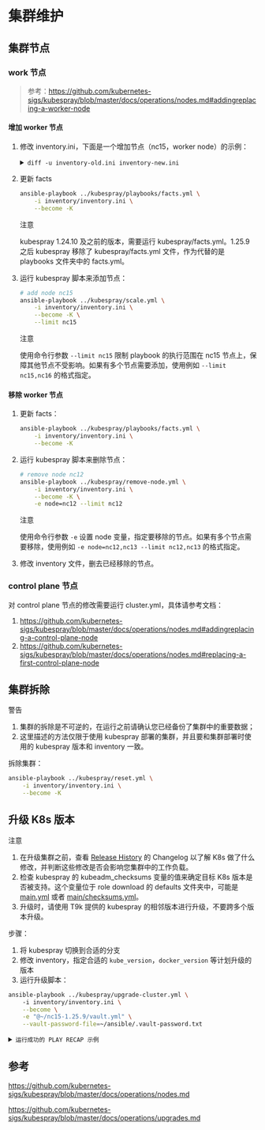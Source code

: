 # 集群维护

## 集群节点

### work 节点

> 参考：<https://github.com/kubernetes-sigs/kubespray/blob/master/docs/operations/nodes.md#addingreplacing-a-worker-node>

#### 增加 worker 节点

1. 修改 inventory.ini，下面是一个增加节点（nc15，worker node）的示例：
    
    <details><summary><code class="hljs">diff -u inventory-old.ini inventory-new.ini</code></summary>

    ```diff
    --- inventory-old.ini
    +++ inventory-new.ini
    @@ -1,6 +1,7 @@
    [all]
    nuc ansible_host=nuc
    nc11 ansible_host=nc11
    nc12 ansible_host=nc12
    nc13 ansible_host=nc13
    nc14 ansible_host=nc14
    +nc15 ansible_host=nc15

    @@ -18,6 +19,7 @@
    [kube_node]
    nuc
    nc11
    nc12
    nc13
    nc14
    +nc15
    ```

    </details>

2. 更新 facts

    ```bash
    ansible-playbook ../kubespray/playbooks/facts.yml \
        -i inventory/inventory.ini \
        --become -K
    ```

    <aside class="note">
    <div class="title">注意</div>

    kubespray 1.24.10 及之前的版本，需要运行 kubespray/facts.yml。1.25.9 之后 kubespray 移除了 kubespray/facts.yml 文件，作为代替的是 playbooks 文件夹中的 facts.yml。

    </aside>

3. 运行 kubespray 脚本来添加节点：

    ```bash
    # add node nc15
    ansible-playbook ../kubespray/scale.yml \
        -i inventory/inventory.ini \
        --become -K \
        --limit nc15
    ```

    <aside class="note">
    <div class="title">注意</div>

    使用命令行参数 `--limit nc15` 限制 playbook 的执行范围在 nc15 节点上，保障其他节点不受影响。如果有多个节点需要添加，使用例如 `--limit nc15,nc16` 的格式指定。

    </aside>

#### 移除 worker 节点

1. 更新 facts：

    ```bash
    ansible-playbook ../kubespray/playbooks/facts.yml \
        -i inventory/inventory.ini \
        --become -K
    ```

2. 运行 kubespray 脚本来删除节点：

    ```bash
    # remove node nc12
    ansible-playbook ../kubespray/remove-node.yml \
        -i inventory/inventory.ini \
        --become -K \
        -e node=nc12 --limit nc12 
    ```

    <aside class="note">
    <div class="title">注意</div>

    使用命令行参数 `-e` 设置 node 变量，指定要移除的节点。如果有多个节点需要移除，使用例如 `-e node=nc12,nc13 --limit nc12,nc13` 的格式指定。

    </aside>

3. 修改 inventory 文件，删去已经移除的节点。

### control plane 节点

对 control plane 节点的修改需要运行 cluster.yml，具体请参考文档：

1. <https://github.com/kubernetes-sigs/kubespray/blob/master/docs/operations/nodes.md#addingreplacing-a-control-plane-node>
1. <https://github.com/kubernetes-sigs/kubespray/blob/master/docs/operations/nodes.md#replacing-a-first-control-plane-node>

## 集群拆除

<aside class="note warning">
<div class="title">警告</div>

1. 集群的拆除是不可逆的，在运行之前请确认您已经备份了集群中的重要数据；
1. 这里描述的方法仅限于使用 kubespray 部署的集群，并且要和集群部署时使用的 kubespray 版本和 inventory 一致。

</aside>

拆除集群：

```bash
ansible-playbook ../kubespray/reset.yml \
    -i inventory/inventory.ini \
    --become -K
```

## 升级 K8s 版本

<aside class="note">
<div class="title">注意</div>

1. 在升级集群之前，查看 <a target="_blank" rel="noopener noreferrer" href="https://kubernetes.io/releases/#release-history">Release History</a> 的 Changelog 以了解 K8s 做了什么修改，并判断这些修改是否会影响您集群中的工作负载。
1. 检查 kubespray 的 kubeadm_checksums 变量的值来确定目标 K8s 版本是否被支持。这个变量位于 role download 的 defaults 文件夹中，可能是 <a target="_blank" rel="noopener noreferrer" href="https://github.com/kubernetes-sigs/kubespray/blob/v2.22.1/roles/download/defaults/main.yml#L488">main.yml</a> 或者 <a target="_blank" rel="noopener noreferrer" href="https://github.com/kubernetes-sigs/kubespray/blob/master/roles/download/defaults/main/checksums.yml#L292">main/checksums.yml</a>。
1. 升级时，请使用 T9k 提供的 kubespray 的相邻版本进行升级，不要跨多个版本升级。

</aside>

步骤：

1. 将 kubespray 切换到合适的分支
1. 修改 inventory，指定合适的 `kube_version`，`docker_version` 等计划升级的版本
1. 运行升级脚本：

```bash
ansible-playbook ../kubespray/upgrade-cluster.yml \ 
    -i inventory/inventory.ini \
    --become \
    -e "@~/nc15-1.25.9/vault.yml" \
    --vault-password-file=~/ansible/.vault-password.txt
```

<details><summary><code class="hljs">运行成功的 PLAY RECAP 示例</code></summary>

```
PLAY RECAP *********************************************
localhost                  : ok=3    changed=0    unreachable=0    failed=0    skipped=0    rescued=0    ignored=0   
nc12                       : ok=483  changed=32   unreachable=0    failed=0    skipped=814  rescued=0    ignored=1   
nc14                       : ok=483  changed=32   unreachable=0    failed=0    skipped=814  rescued=0    ignored=1   
nc15                       : ok=742  changed=61   unreachable=0    failed=0    skipped=1561 rescued=0    ignored=1
```

</details>

## 参考

<https://github.com/kubernetes-sigs/kubespray/blob/master/docs/operations/nodes.md>

<https://github.com/kubernetes-sigs/kubespray/blob/master/docs/operations/upgrades.md>

